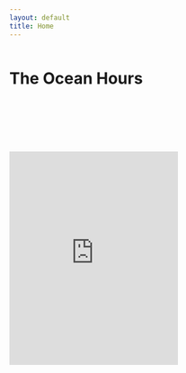 ```yaml
---
layout: default
title: Home
---
```

  <div class="section">
    <div class="container">
      <div class="row">
        <div class="one-half column">
          <h1 class="hero-heading" style="margin-bottom:3cm;">The Ocean Hours</h1>
        </div>
      </div>
      <div class="row">
      </div>
    </div>
  </div>
  <div class="section values">
    <div class="container">
      <div class="row">
        <div class="one-half column value">
		<iframe src="https://open.spotify.com/embed/album/2KFEef7nFBXmaXiUdrn8Fc" width="300" height="380" frameborder="0" allowtransparency="true" allow="encrypted-media"></iframe>
        </div>
      </div>
      <div class="row">
        <div class="one-half column value">
		<span style="font-size: 3em; color: Grey;">
	<a href="https://itunes.apple.com/ie/artist/the-ocean-hours/1455797617" class="fab fa-itunes"></a>
	<a href="https://www.youtube.com/channel/UCPu4X7gm5ptMgT_5z_aPpWg" class="fab fa-youtube-square"></a>
	<a href="https://www.youtube.com/channel/UCPu4X7gm5ptMgT_5z_aPpWg" class="fab fa-kickstarter"></a>
	</span>
        </div>
      </div>
    </div>
  </div>
<script id="mcjs">!function(c,h,i,m,p){m=c.createElement(h),p=c.getElementsByTagName(h)[0],m.async=1,m.src=i,p.parentNode.insertBefore(m,p)}(document,"script","https://chimpstatic.com/mcjs-connected/js/users/dcece558162d1ee36ede8fabd/74db872331d6b30faacab21f2.js");</script>
